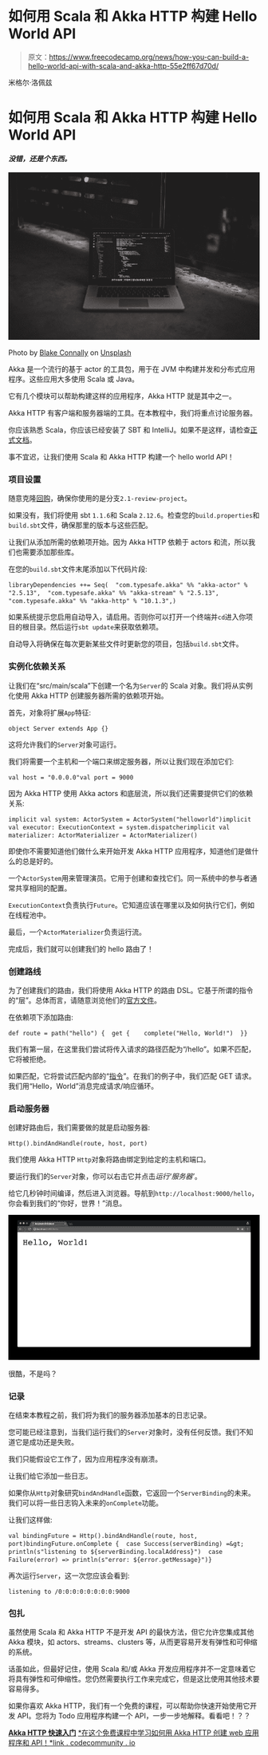 # 如何用 Scala 和 Akka HTTP 构建 Hello World API

> 原文：<https://www.freecodecamp.org/news/how-you-can-build-a-hello-world-api-with-scala-and-akka-http-55e2ff67d70d/>

米格尔·洛佩兹

# 如何用 Scala 和 Akka HTTP 构建 Hello World API

#### *没错，还是个东西。*

![ws5H0lYzh1Kol7Aum0Up1pW9eiDRpXHoKkcT](img/452924f8f24445689ada5b5a381b2e4b.png)

Photo by [Blake Connally](https://unsplash.com/photos/B3l0g6HLxr8?utm_source=unsplash&utm_medium=referral&utm_content=creditCopyText) on [Unsplash](https://unsplash.com/search/photos/code?utm_source=unsplash&utm_medium=referral&utm_content=creditCopyText)

Akka 是一个流行的基于 actor 的工具包，用于在 JVM 中构建并发和分布式应用程序。这些应用大多使用 Scala 或 Java。

它有几个模块可以帮助构建这样的应用程序，Akka HTTP 就是其中之一。

Akka HTTP 有客户端和服务器端的工具。在本教程中，我们将重点讨论服务器。

你应该熟悉 Scala，你应该已经安装了 SBT 和 IntelliJ。如果不是这样，请检查[正式文档](https://docs.scala-lang.org/getting-started-intellij-track/getting-started-with-scala-in-intellij.html)。

事不宜迟，让我们使用 Scala 和 Akka HTTP 构建一个 hello world API！

### 项目设置

随意克隆[回购](https://github.com/Codemunity/akkahttp-quickstart)，确保你使用的是分支`2.1-review-project`。

如果没有，我们将使用 sbt `1.1.6`和 Scala `2.12.6`。检查您的`build.properties`和`build.sbt`文件，确保那里的版本与这些匹配。

让我们从添加所需的依赖项开始。因为 Akka HTTP 依赖于 actors 和流，所以我们也需要添加那些库。

在您的`build.sbt`文件末尾添加以下代码片段:

```
libraryDependencies ++= Seq(  "com.typesafe.akka" %% "akka-actor" % "2.5.13",  "com.typesafe.akka" %% "akka-stream" % "2.5.13",  "com.typesafe.akka" %% "akka-http" % "10.1.3",)
```

如果系统提示您启用自动导入，请启用。否则你可以打开一个终端并`cd`进入你项目的根目录。然后运行`sbt update`来获取依赖项。

自动导入将确保在每次更新某些文件时更新您的项目，包括`build.sbt`文件。

### 实例化依赖关系

让我们在“src/main/scala”下创建一个名为`Server`的 Scala 对象。我们将从实例化使用 Akka HTTP 创建服务器所需的依赖项开始。

首先，对象将扩展`App`特征:

```
object Server extends App {}
```

这将允许我们的`Server`对象可运行。

我们将需要一个主机和一个端口来绑定服务器，所以让我们现在添加它们:

```
val host = "0.0.0.0"val port = 9000
```

因为 Akka HTTP 使用 Akka actors 和底层流，所以我们还需要提供它们的依赖关系:

```
implicit val system: ActorSystem = ActorSystem("helloworld")implicit val executor: ExecutionContext = system.dispatcherimplicit val materializer: ActorMaterializer = ActorMaterializer()
```

即使你不需要知道他们做什么来开始开发 Akka HTTP 应用程序，知道他们是做什么的总是好的。

一个`ActorSystem`用来管理演员。它用于创建和查找它们。同一系统中的参与者通常共享相同的配置。

`ExecutionContext`负责执行`Future`。它知道应该在哪里以及如何执行它们，例如在线程池中。

最后，一个`ActorMaterializer`负责运行流。

完成后，我们就可以创建我们的 hello 路由了！

### 创建路线

为了创建我们的路由，我们将使用 Akka HTTP 的路由 DSL。它基于所谓的指令的“层”。总体而言，请随意浏览他们的[官方文件](https://doc.akka.io/docs/akka-http/current/routing-dsl/overview.html)。

在依赖项下添加路由:

```
def route = path("hello") {  get {    complete("Hello, World!")  }}
```

我们有第一层，在这里我们尝试将传入请求的路径匹配为“/hello”。如果不匹配，它将被拒绝。

如果匹配，它将尝试匹配内部的“[指令](https://doc.akka.io/docs/akka-http/current/routing-dsl/directives/index.html)”。在我们的例子中，我们匹配 GET 请求。我们用“Hello，World”消息完成请求/响应循环。

### 启动服务器

创建好路由后，我们需要做的就是启动服务器:

```
Http().bindAndHandle(route, host, port)
```

我们使用 Akka HTTP `Http`对象将路由绑定到给定的主机和端口。

要运行我们的`Server`对象，你可以右击它并点击*运行‘服务器’*。

给它几秒钟时间编译，然后进入浏览器。导航到`http://localhost:9000/hello`，你会看到我们的“你好，世界！”消息。

![EZYjgm5uULRp-qqC1upw4Q8kGcDad7q4BeXN](img/a60d74786149edb73978df635e09b418.png)

很酷，不是吗？

### 记录

在结束本教程之前，我们将为我们的服务器添加基本的日志记录。

您可能已经注意到，当我们运行我们的`Server`对象时，没有任何反馈。我们不知道它是成功还是失败。

我们只能假设它工作了，因为应用程序没有崩溃。

让我们给它添加一些日志。

如果你从`Http`对象研究`bindAndHandle`函数，它返回一个`ServerBinding`的未来。我们可以将一些日志钩入未来的`onComplete`功能。

让我们这样做:

```
val bindingFuture = Http().bindAndHandle(route, host, port)bindingFuture.onComplete {  case Success(serverBinding) =&gt; println(s"listening to ${serverBinding.localAddress}")  case Failure(error) => println(s"error: ${error.getMessage}")}
```

再次运行`Server`，这一次您应该会看到:

```
listening to /0:0:0:0:0:0:0:0:9000
```

### 包扎

虽然使用 Scala 和 Akka HTTP 不是开发 API 的最快方法，但它允许您集成其他 Akka 模块，如 actors、streams、clusters 等，从而更容易开发有弹性和可伸缩的系统。

话虽如此，但最好记住，使用 Scala 和/或 Akka 开发应用程序并不一定意味着它将具有弹性和可伸缩性。您仍然需要执行工作来完成它，但是这比使用其他技术要容易得多。

如果你喜欢 Akka HTTP，我们有一个免费的课程，可以帮助你快速开始使用它开发 API。您将为 Todo 应用程序构建一个 API，一步一步地解释。看看吧！？？

[**Akka HTTP 快速入门**](http://link.codemunity.io/hw-akka-http-quickstart-course)
[*在这个免费课程中学习如何用 Akka HTTP 创建 web 应用程序和 API！*link . codecommunity . io](http://link.codemunity.io/hw-akka-http-quickstart-course)